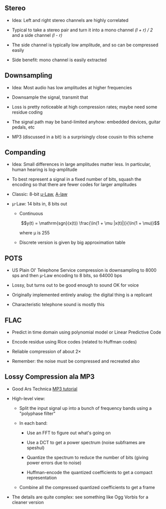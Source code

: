 ## Stereo

* Idea: Left and right stereo channels are highly correlated

* Typical to take a stereo pair and turn it into a mono
  channel *(l + r) / 2* and a side channel *(l - r)*

* The side channel is typically low amplitude, and so can be
  compressed easily

* Side benefit: mono channel is easily extracted

## Downsampling

* Idea: Most audio has low amplitudes at higher frequencies

* Downsample the signal, transmit that

* Loss is pretty noticeable at high compression rates; maybe
  need some residue coding

* The signal path may be band-limited anyhow: embedded
  devices, guitar pedals, etc

* MP3 (discussed in a bit) is a surprisingly close cousin to
  this scheme

## Companding

* Idea: Small differences in large amplitudes matter
  less. In particular, human hearing is log-amplitude

* To best represent a signal in a fixed number of bits,
  squash the encoding so that there are fewer codes for
  larger amplitudes

* Classic: 8-bit
  [µ-Law](https://en.wikipedia.org/wiki/%CE%9C-law_algorithm),
  [A-law](https://en.wikipedia.org/wiki/A-law_algorithm)

* µ-Law: 14 bits in, 8 bits out

    * Continuous

      $$y(t) = \mathrm{sgn}(x(t)) \frac{\ln(1 + \mu |x(t)|)}{\ln(1 + \mu)}$$

      where µ is 255

    * Discrete version is given by big approximation table

## POTS

* US Plain Ol' Telephone Service compression is downsampling to
  8000 sps and then µ-Law encoding to 8 bits, so 64000 bps

* Lossy, but turns out to be good enough to sound OK for voice

* Originally implemented entirely analog: the digital thing
  is a replicant

* Characteristic telephone sound is mostly this

## FLAC

* Predict in time domain using polynomial model or Linear
  Predictive Code

* Encode residue using Rice codes (related to Huffman codes)

* Reliable compression of about 2×

* Remember: the noise must be compressed and recreated also

## Lossy Compression ala MP3

* Good Ars Technica
  [MP3 tutorial](https://arstechnica.com/features/2007/10/the-audiofile-understanding-mp3-compression/)

* High-level view:

    * Split the input signal up into a bunch of frequency
      bands using a "polyphase filter"

    * In each band:

        * Use an FFT to figure out what's going on

        * Use a DCT to get a power spectrum (noise subframes
          are speshul)

        * Quantize the spectrum to reduce the number of bits
          (giving power errors due to noise)

        * Huffman-encode the quantized coefficients to get a
          compact representation

    * Combine all the compressed quantized coefficients to get
      a frame

* The details are quite complex: see something like Ogg
  Vorbis for a cleaner version
